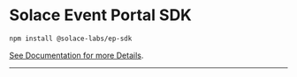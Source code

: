 # Solace Event Portal SDK

```bash
npm install @solace-labs/ep-sdk
```

[See Documentation for more Details](https://solace-labs.github.io/ep-sdk/).

---
